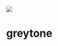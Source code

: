 [![](https://jitpack.io/v/gabrielmarcondino/greytone.svg)](https://jitpack.io/#gabrielmarcondino/greytone)

# greytone
